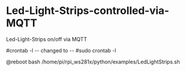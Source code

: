# Led-Light-Strips-controlled-via-MQTT

Led-Light-Strips on/off via MQTT

#crontab -l
   -- changed to --
#sudo crontab -l

@reboot  bash  /home/pi/rpi_ws281x/python/examples/LedLightStrips.sh
